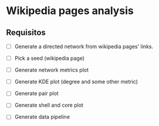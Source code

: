 # Wikipedia pages analysis

## Requisitos
- [ ] Generate a directed network from wikipedia pages' links. 
- [ ] Pick a seed (wikipedia page)
- [ ] Generate network metrics plot 
- [ ] Generate KDE plot (degree and some other metric)
- [ ] Generate pair plot
- [ ] Generate shell and core plot
- [ ] Generate data pipeline 

